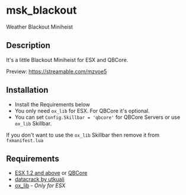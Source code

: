 # msk_blackout
Weather Blackout Miniheist

## Description
It's a little Blackout Miniheist for ESX and QBCore.

Preview: https://streamable.com/mzvoe5

## Installation
* Install the Requirements below
* You only need `ox_lib` for ESX. For QBCore it's optional.
* You can set `Config.Skillbar = 'qbcore'` for QBCore Servers or use `ox_lib` Skillbar.

If you don't want to use the `ox_lib` Skillbar then remove it from `fxmanifest.lua`

## Requirements
* [ESX 1.2 and above](https://github.com/esx-framework/esx_core) or [QBCore](https://github.com/qbcore-framework)
* [datacrack by utkuali](https://github.com/utkuali/datacrack)
* [ox_lib](https://github.com/overextended/ox_lib) - *Only for ESX*
